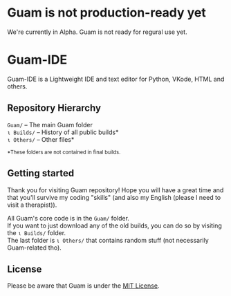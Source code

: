 # Guam is not production-ready yet

We're currently in Alpha. Guam is not ready for regural use yet.

# Guam-IDE
Guam-IDE is a Lightweight IDE and text editor for Python, VKode, HTML and others.
## Repository Hierarchy

`Guam/` – The main Guam folder<br>
`ι Builds/` – History of all public builds*<br>
`ι Others/` – Other files*<br>

<sub>*These folders are not contained in final builds.</sub>

## Getting started
Thank you for visiting Guam repository! Hope you will have a great time and that you'll survive my coding "skills" (and also my English (please I need to visit a therapist)).

All Guam's core code is in the `Guam/` folder.<br>
If you want to just download any of the old builds, you can do so by visiting the `ι Builds/` folder.<br>
The last folder is `ι Others/` that contains random stuff (not necessarily Guam-related tho).

## License
Please be aware that Guam is under the [MIT License](https://github.com/vitkozel/Guam-IDE/blob/master/license).
